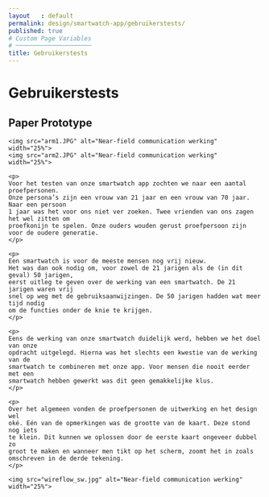 ```yaml
---
layout   : default
permalink: design/smartwatch-app/gebruikerstests/
published: true
# Custom Page Variables
# ─────────────────────
title: Gebruikerstests
---
```


<div class="container">
    <h1>Gebruikerstests</h1>
    <h2 id="paper-prototype">Paper Prototype</h2>

    <img src="arm1.JPG" alt="Near-field communication werking" width="25%">
    <img src="arm2.JPG" alt="Near-field communication werking" width="25%">

    <p>
    Voor het testen van onze smartwatch app zochten we naar een aantal proefpersonen. 
    Onze persona’s zijn een vrouw van 21 jaar en een vrouw van 70 jaar. Naar een persoon
    1 jaar was het voor ons niet ver zoeken. Twee vrienden van ons zagen het wel zitten om 
    proefkonijn te spelen. Onze ouders wouden gerust proefpersoon zijn voor de oudere generatie.
    </p>

    <p>
    Een smartwatch is voor de meeste mensen nog vrij nieuw. 
    Het was dan ook nodig om, voor zowel de 21 jarigen als de (in dit geval) 50 jarigen, 
    eerst uitleg te geven over de werking van een smartwatch. De 21 jarigen waren vrij 
    snel op weg met de gebruiksaanwijzingen. De 50 jarigen hadden wat meer tijd nodig 
    om de functies onder de knie te krijgen.
    </p>

    <p>
    Eens de werking van onze smartwatch duidelijk werd, hebben we het doel van onze 
    opdracht uitgelegd. Hierna was het slechts een kwestie van de werking van de 
    smartwatch te combineren met onze app. Voor mensen die nooit eerder met een 
    smartwatch hebben gewerkt was dit geen gemakkelijke klus.
    </p>

    <p>
    Over het algemeen vonden de proefpersonen de uitwerking en het design wel 
    oké. Eén van de opmerkingen was de grootte van de kaart. Deze stond nog iets 
    te klein. Dit kunnen we oplossen door de eerste kaart ongeveer dubbel zo 
    groot te maken en wanneer men tikt op het scherm, zoomt het in zoals 
    omschreven in de derde tekening.
    </p>

    <img src="wireflow_sw.jpg" alt="Near-field communication werking" width="25%">

</div>
